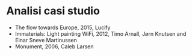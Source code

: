 # Analisi casi studio

*  The flow towards Europe, 2015, Lucify
*  Immaterials: Light painting WiFi, 2012, Timo Arnall, Jørn Knutsen and Einar Sneve Martinussen 
*  Monument, 2006, Caleb Larsen
